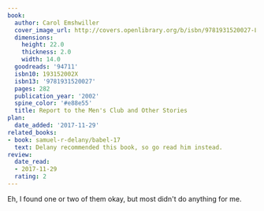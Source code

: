 ```yaml
---
book:
  author: Carol Emshwiller
  cover_image_url: http://covers.openlibrary.org/b/isbn/9781931520027-L.jpg
  dimensions:
    height: 22.0
    thickness: 2.0
    width: 14.0
  goodreads: '94711'
  isbn10: 193152002X
  isbn13: '9781931520027'
  pages: 282
  publication_year: '2002'
  spine_color: '#e88e55'
  title: Report to the Men's Club and Other Stories
plan:
  date_added: '2017-11-29'
related_books:
- book: samuel-r-delany/babel-17
  text: Delany recommended this book, so go read him instead.
review:
  date_read:
  - 2017-11-29
  rating: 2
---
```


Eh, I found one or two of them okay, but most didn't do anything for me.
